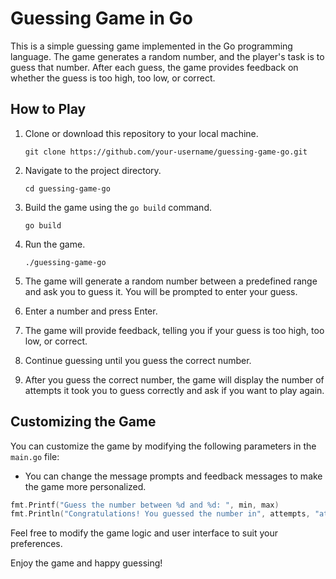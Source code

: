 # Guessing Game in Go

This is a simple guessing game implemented in the Go programming language. The game generates a random number, and the player's task is to guess that number. After each guess, the game provides feedback on whether the guess is too high, too low, or correct.

## How to Play

1. Clone or download this repository to your local machine.

   ```shell
   git clone https://github.com/your-username/guessing-game-go.git
   ```

2. Navigate to the project directory.

   ```shell
   cd guessing-game-go
   ```

3. Build the game using the `go build` command.

   ```shell
   go build
   ```

4. Run the game.

   ```shell
   ./guessing-game-go
   ```

5. The game will generate a random number between a predefined range and ask you to guess it. You will be prompted to enter your guess.

6. Enter a number and press Enter.

7. The game will provide feedback, telling you if your guess is too high, too low, or correct.

8. Continue guessing until you guess the correct number.

9. After you guess the correct number, the game will display the number of attempts it took you to guess correctly and ask if you want to play again.

## Customizing the Game

You can customize the game by modifying the following parameters in the `main.go` file:

- You can  change the message prompts and feedback messages to make the game more personalized.

```go
fmt.Printf("Guess the number between %d and %d: ", min, max)
fmt.Println("Congratulations! You guessed the number in", attempts, "attempts.")
```

Feel free to modify the game logic and user interface to suit your preferences.


Enjoy the game and happy guessing!